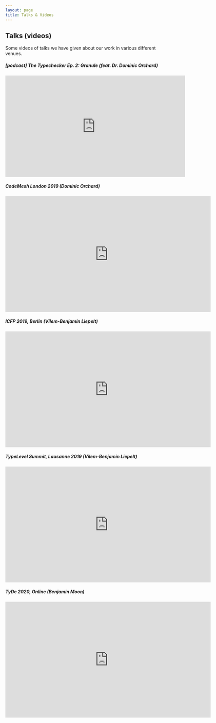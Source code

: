 ```yaml
---
layout: page
title: Talks & Videos
---
```


Talks (videos)
----------------------

Some videos of talks we have given about our work in various different venues.

##### [podcast] The Typechecker Ep. 2: Granule (feat. Dr. Dominic Orchard)

<iframe width="560" height="315" src="https://www.youtube.com/embed/rqArTpY_kNY" frameborder="0" allow="accelerometer; autoplay; encrypted-media; gyroscope; picture-in-picture" allowfullscreen></iframe><br />

##### CodeMesh London 2019 (Dominic Orchard)

<iframe width="640" height="360" src="https://www.youtube.com/embed/2HOtpcrmXMQ" frameborder="0" allow="accelerometer; autoplay; encrypted-media; gyroscope; picture-in-picture" allowfullscreen></iframe><br />

##### ICFP 2019, Berlin (Vilem-Benjamin Liepelt)

<iframe width="640" height="360" src="https://www.youtube.com/embed/JikTzq6kdjE" frameborder="0" allow="accelerometer; autoplay; encrypted-media; gyroscope; picture-in-picture" allowfullscreen></iframe><br />

##### TypeLevel Summit, Lausanne 2019 (Vilem-Benjamin Liepelt)

<iframe width="640" height="360" src="https://www.youtube.com/embed/han6vHzPLsY" frameborder="0" allow="accelerometer; autoplay; encrypted-media; gyroscope; picture-in-picture" allowfullscreen></iframe><br />

##### TyDe 2020, Online (Benjamin Moon)

<iframe width="640" height="360" src="https://www.youtube.com/embed/JFtSa7S9Ggg" frameborder="0" allow="accelerometer; autoplay; clipboard-write; encrypted-media; gyroscope; picture-in-picture" allowfullscreen></iframe>
